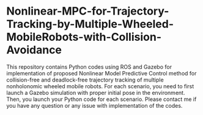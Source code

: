 # Nonlinear-MPC-for-Trajectory-Tracking-by-Multiple-Wheeled-MobileRobots-with-Collision-Avoidance
This repository contains Python codes using ROS and Gazebo for implementation of proposed Nonlinear Model Predictive Control method for collision-free and deadlock-free trajectory tracking of multiple nonholonomic wheeled mobile robots. For each scenario, you need to first launch a Gazebo simulation with proper initial pose in the environment. Then, you launch your Python code for each scenario. Please contact me if you have any question or any issue with implementation of the codes. 
